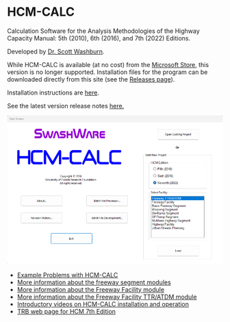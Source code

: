 # HCM-CALC
Calculation Software for the Analysis Methodologies of the Highway Capacity Manual: 5th (2010), 6th (2016), and 7th (2022) Editions.

Developed by <a href="https://faculty.eng.ufl.edu/scott-washburn/">Dr. Scott Washburn</a>.

While HCM-CALC is available (at no cost) from the <a href="https://www.microsoft.com/en-us/store/p/hcm-calc/9nblggh538w4">Microsoft Store</a>, this version is no longer supported. Installation files for the program can be downloaded directly from this site (see the <a href="https://github.com/swash17/HCM-CALC/releases">Releases page</a>). 

Installation instructions are <a href="InstallInstructions.md">here</a>.

See the latest version release notes <a href="LatestReleaseNotes.md">here.</a>

<img alt="StartScreen" src="StartScreen.png" />

* <a href="ExampleProblems\ExampleProbs.md">Example Problems with HCM-CALC</a>
* <a href="HCM-CALC Screenshots.pdf">More information about the freeway segment modules</a>
* <a href="FreewayFacility\FreewayFacility.md">More information about the Freeway Facility module</a>
* <a href="TTR_ATDM\TTR_ATDM.md">More information about the Freeway Facility TTR/ATDM module</a>
* <a href="https://www.youtube.com/channel/UCNZCZ00coz8na0MtHBhdetg/videos.html">Introductory videos on HCM-CALC installation and operation</a>
* <a href="https://nap.nationalacademies.org/catalog/26432/highway-capacity-manual-7th-edition-a-guide-for-multimodal-mobility">TRB web page for HCM 7th Edition</a>